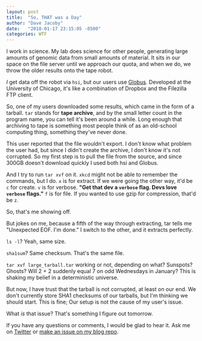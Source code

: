 ```yaml
---
layout: post
title:  "So, THAT was a Day"
author: "Dave Jacoby"
date:   "2018-01-17 23:15:05 -0500"
categories: WTF
---
```


I work in science. My lab does science for other people, generating large amounts of genomic data from small amounts of material. It sits in our space on the file server until we approach our quota, and when we do, we throw the older results onto the tape robot.


*I* get data off the robot via `hsi`, but our users use [Globus](https://globus.org/). Developed at the University of Chicago, it's like a combination of Dropbox and the Filezilla FTP client. 

So, one of my users downloaded some results, which came in the form of a tarball. `tar` stands for **tape archive**, and by the small letter count in the program name, you can tell it's been around a while. Long enough that archiving to tape is something most people think of as an old-school computing thing, something they've never done.

This user reported that the file wouldn't export. I don't know what problem the user had, but since I didn't create the archive, I don't know it's not corrupted. So my first step is to pull the file from the source, and since 300GB doesn't download quickly I used both hsi and Globus.

And I try to run `tar xvf` on it. `xkcd` might not be able to remember the commands, but I do. `x` is for extract. If we were going the other way, it'd be `c` for create. `v` is for verbose. **"Get that dev a `verbose` flag. Devs love `verbose` flags."** `f` is for file. If you wanted to use gzip for compression, that'd be `z`.

So, that's me showing off.

But jokes on me, because a fifth of the way through extracting, tar tells me "Unexpected EOF. I'm done." I switch to the other, and it extracts perfectly.

`ls -l`? Yeah, same size.

`sha1sum`? Same checksum. That's the same file.

`tar xvf large_tarball.tar` working or not, depending on what? Sunspots? Ghosts? Will 2 + 2 suddenly equal 7 on odd Wednesdays in January? This is shaking my belief in a deterministic universe.

But now, I have trust that the tarball is not corrupted, at least on our end. We don't currently store SHA1 checksums of our tarballs, but I'm thinking we should start. This is fine; Our setup is not the cause of my user's issue.

What *is* that issue? That's something I figure out tomorrow.


If you have any questions or comments, I would be glad to hear it. Ask me on [Twitter](https://twitter.com/jacobydave) or [make an issue on my blog repo](https://github.com/jacoby/jacoby.github.io).


